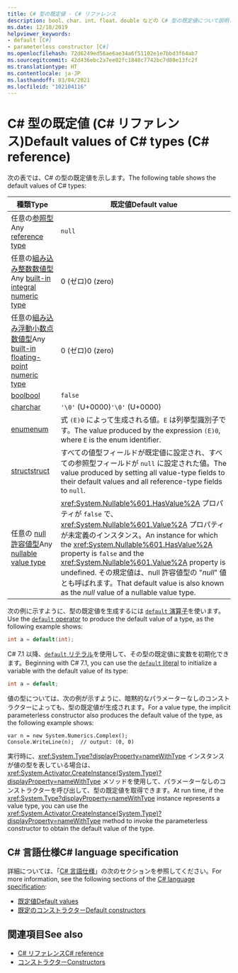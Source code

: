 ```yaml
---
title: C# 型の既定値 - C# リファレンス
description: bool、char、int、float、double などの C# 型の既定値について説明します。
ms.date: 12/18/2019
helpviewer_keywords:
- default [C#]
- parameterless constructor [C#]
ms.openlocfilehash: 72d6249ed56ae6ae34a6f51102e1e7bbd3f64ab7
ms.sourcegitcommit: 42d436ebc2a7ee02fc1848c7742bc7d80e13fc2f
ms.translationtype: HT
ms.contentlocale: ja-JP
ms.lasthandoff: 03/04/2021
ms.locfileid: "102104116"
---
```

# <a name="default-values-of-c-types-c-reference"></a><span data-ttu-id="7066c-103">C# 型の既定値 (C# リファレンス)</span><span class="sxs-lookup"><span data-stu-id="7066c-103">Default values of C# types (C# reference)</span></span>

<span data-ttu-id="7066c-104">次の表では、C# の型の既定値を示します。</span><span class="sxs-lookup"><span data-stu-id="7066c-104">The following table shows the default values of C# types:</span></span>

|<span data-ttu-id="7066c-105">種類</span><span class="sxs-lookup"><span data-stu-id="7066c-105">Type</span></span>|<span data-ttu-id="7066c-106">既定値</span><span class="sxs-lookup"><span data-stu-id="7066c-106">Default value</span></span>|
|---------|------------------|
|<span data-ttu-id="7066c-107">任意の[参照型](../keywords/reference-types.md)</span><span class="sxs-lookup"><span data-stu-id="7066c-107">Any [reference type](../keywords/reference-types.md)</span></span>|`null`|
|<span data-ttu-id="7066c-108">任意の[組み込み整数数値型](integral-numeric-types.md)</span><span class="sxs-lookup"><span data-stu-id="7066c-108">Any [built-in integral numeric type](integral-numeric-types.md)</span></span>|<span data-ttu-id="7066c-109">0 (ゼロ)</span><span class="sxs-lookup"><span data-stu-id="7066c-109">0 (zero)</span></span>|
|<span data-ttu-id="7066c-110">任意の[組み込み浮動小数点数値型](floating-point-numeric-types.md)</span><span class="sxs-lookup"><span data-stu-id="7066c-110">Any [built-in floating-point numeric type](floating-point-numeric-types.md)</span></span>|<span data-ttu-id="7066c-111">0 (ゼロ)</span><span class="sxs-lookup"><span data-stu-id="7066c-111">0 (zero)</span></span>|
|[<span data-ttu-id="7066c-112">bool</span><span class="sxs-lookup"><span data-stu-id="7066c-112">bool</span></span>](bool.md)|`false`|
|[<span data-ttu-id="7066c-113">char</span><span class="sxs-lookup"><span data-stu-id="7066c-113">char</span></span>](char.md)|<span data-ttu-id="7066c-114">`'\0'` (U+0000)</span><span class="sxs-lookup"><span data-stu-id="7066c-114">`'\0'` (U+0000)</span></span>|
|[<span data-ttu-id="7066c-115">enum</span><span class="sxs-lookup"><span data-stu-id="7066c-115">enum</span></span>](enum.md)|<span data-ttu-id="7066c-116">式 `(E)0` によって生成される値。`E` は列挙型識別子です。</span><span class="sxs-lookup"><span data-stu-id="7066c-116">The value produced by the expression `(E)0`, where `E` is the enum identifier.</span></span>|
|[<span data-ttu-id="7066c-117">struct</span><span class="sxs-lookup"><span data-stu-id="7066c-117">struct</span></span>](struct.md)|<span data-ttu-id="7066c-118">すべての値型フィールドが既定値に設定され、すべての参照型フィールドが `null` に設定された値。</span><span class="sxs-lookup"><span data-stu-id="7066c-118">The value produced by setting all value-type fields to their default values and all reference-type fields to `null`.</span></span>|
|<span data-ttu-id="7066c-119">任意の [null 許容値型](nullable-value-types.md)</span><span class="sxs-lookup"><span data-stu-id="7066c-119">Any [nullable value type](nullable-value-types.md)</span></span>|<span data-ttu-id="7066c-120"><xref:System.Nullable%601.HasValue%2A> プロパティが `false` で、<xref:System.Nullable%601.Value%2A> プロパティが未定義のインスタンス。</span><span class="sxs-lookup"><span data-stu-id="7066c-120">An instance for which the <xref:System.Nullable%601.HasValue%2A> property is `false` and the <xref:System.Nullable%601.Value%2A> property is undefined.</span></span> <span data-ttu-id="7066c-121">その規定値は、null 許容値型の "*null*" 値とも呼ばれます。</span><span class="sxs-lookup"><span data-stu-id="7066c-121">That default value is also known as the *null* value of a nullable value type.</span></span>|

<span data-ttu-id="7066c-122">次の例に示すように、型の既定値を生成するには [`default` 演算子](../operators/default.md#default-operator)を使います。</span><span class="sxs-lookup"><span data-stu-id="7066c-122">Use the [`default` operator](../operators/default.md#default-operator) to produce the default value of a type, as the following example shows:</span></span>

```csharp
int a = default(int);
```

<span data-ttu-id="7066c-123">C# 7.1 以降、[`default` リテラル](../operators/default.md#default-literal)を使用して、その型の既定値に変数を初期化できます。</span><span class="sxs-lookup"><span data-stu-id="7066c-123">Beginning with C# 7.1, you can use the [`default` literal](../operators/default.md#default-literal) to initialize a variable with the default value of its type:</span></span>

```csharp
int a = default;
```

<span data-ttu-id="7066c-124">値の型については、次の例が示すように、暗黙的なパラメーターなしのコンストラクターによっても、型の既定値が生成されます。</span><span class="sxs-lookup"><span data-stu-id="7066c-124">For a value type, the implicit parameterless constructor also produces the default value of the type, as the following example shows:</span></span>

```csharp-interactive
var n = new System.Numerics.Complex();
Console.WriteLine(n);  // output: (0, 0)
```

<span data-ttu-id="7066c-125">実行時に、<xref:System.Type?displayProperty=nameWithType> インスタンスが値の型を表している場合は、<xref:System.Activator.CreateInstance(System.Type)?displayProperty=nameWithType> メソッドを使用して、パラメーターなしのコンストラクターを呼び出して、型の既定値を取得できます。</span><span class="sxs-lookup"><span data-stu-id="7066c-125">At run time, if the <xref:System.Type?displayProperty=nameWithType> instance represents a value type, you can use the <xref:System.Activator.CreateInstance(System.Type)?displayProperty=nameWithType> method to invoke the parameterless constructor to obtain the default value of the type.</span></span>

## <a name="c-language-specification"></a><span data-ttu-id="7066c-126">C# 言語仕様</span><span class="sxs-lookup"><span data-stu-id="7066c-126">C# language specification</span></span>

<span data-ttu-id="7066c-127">詳細については、「[C# 言語仕様](~/_csharplang/spec/introduction.md)」の次のセクションを参照してください。</span><span class="sxs-lookup"><span data-stu-id="7066c-127">For more information, see the following sections of the [C# language specification](~/_csharplang/spec/introduction.md):</span></span>

- [<span data-ttu-id="7066c-128">既定値</span><span class="sxs-lookup"><span data-stu-id="7066c-128">Default values</span></span>](~/_csharplang/spec/variables.md#default-values)
- [<span data-ttu-id="7066c-129">既定のコンストラクター</span><span class="sxs-lookup"><span data-stu-id="7066c-129">Default constructors</span></span>](~/_csharplang/spec/types.md#default-constructors)

## <a name="see-also"></a><span data-ttu-id="7066c-130">関連項目</span><span class="sxs-lookup"><span data-stu-id="7066c-130">See also</span></span>

- [<span data-ttu-id="7066c-131">C# リファレンス</span><span class="sxs-lookup"><span data-stu-id="7066c-131">C# reference</span></span>](../index.md)
- [<span data-ttu-id="7066c-132">コンストラクター</span><span class="sxs-lookup"><span data-stu-id="7066c-132">Constructors</span></span>](../../programming-guide/classes-and-structs/constructors.md)
